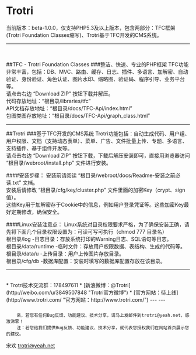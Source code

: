 Trotri
======

当前版本：beta-1.0.0，仅支持PHP5.3及以上版本，包含两部分：TFC框架(Trotri Foundation Classes缩写)、Trotri基于TFC开发的CMS系统。
___
<br>

##TFC - Trotri Foundation Classes
###整洁、快速、专业的PHP框架
TFC功能非常丰富，包括：DB、MVC、路由、缓存、日志、插件、多语言、加解密、自动验证、身份验证、角色认证、图片水印、缩略图、验证码、程序引导、业务平台等。<br>
请点击右边 “Download ZIP” 按钮下载并解压。<br>
代码存放地址：“根目录/libraries/tfc”<br>
API文档存放地址：“根目录/docs/TFC-Api/index.html”<br>
包图类图存放地址：“根目录/docs/TFC-Api/graph_class.html”
___

##Trotri
###基于TFC开发的CMS系统
Trotri功能包括：自动生成代码、用户组、用户权限、文档（支持动态表单）、菜单、广告、文件批量上传、专题、多语言、支持插件、基于组件开发等。<br>
请点击右边 “Download ZIP” 按钮下载，下载后解压安装即可，直接用浏览器访问 “根目录/webroot/install.php” 文件进行安装。

####安装步骤：
安装前请阅读 “根目录/webroot/docs/Readme-安装之前必读.txt” 文档。<br/>
安装后请修改 “根目录/cfg/key/cluster.php” 文件里面的加密Key（crypt、sign值）。<br/>
这些Key用于加解密存于Cookie中的信息，例如用户登录凭证等。这些加密Key最好定期修改，确保安全。

####Linux安装注意点：
Linux系统对目录权限要求严格，为了确保安装正确，请先将下面几个目录权限设置为：可读可写可执行（chmod 777 目录名）<br>
根目录/log           -日志目录：存放系统打印的Warning日志、SQL语句等日志。<br>
根目录/data/runtime  -临时文件：存放用户权限数据、表结构、生成的代码等。<br>
根目录/data/u        -上传目录：用户上传图片存放目录。<br>
根目录/cfg/db        -数据库配置：安装时填写的数据库配置存放在该目录。<br>
___

<br/>
* Trotri技术交流群：178497611
* [新浪微博：@Trotri](http://weibo.com/u/3849507848 "Trotri官方微博") 
* [官方网站：待上线](http://www.trotri.com/ "官方网站：http://www.trotri.com/")  --- ---

###
        亲，若您有任何Bug反馈、功能建议、技术分享，请马上发邮件到trotri@yeah.net，感激涕零！
        注：若您给我们提供Bug反馈、功能建议、技术分享，就代表您授权我们在网站首页展示您的建议。

宋欢
trotri@yeah.net
